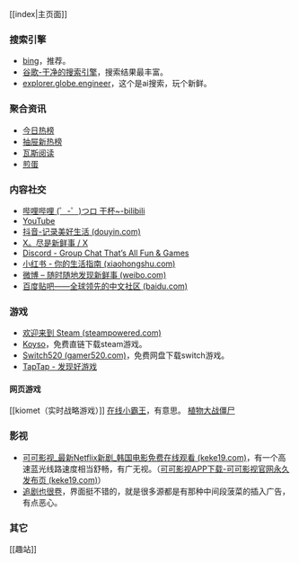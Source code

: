[[index|主页面]]

### 搜索引擎
- [bing](http://www.bing.com/?quanso.com.cn&mkt=zh-CN)，推荐。
- [谷歌-干净的搜索引擎](https://www.google.com.hk/)，搜索结果最丰富。
- [explorer.globe.engineer](https://explorer.globe.engineer/)，这个是ai搜索，玩个新鲜。


### 聚合资讯
- [今日热榜](https://tophub.today)
- [抽屉新热榜](https://m.chouti.com/)
- [瓦斯阅读](https://qnmlgb.tech/)
- [煎蛋](https://i.jandan.net/)

### 内容社交
- [哔哩哔哩 (゜-゜)つロ 干杯~-bilibili](https://www.bilibili.com/)
- [YouTube](https://www.youtube.com/)
- [抖音-记录美好生活 (douyin.com)](https://www.douyin.com/)
- [X。尽是新鲜事 / X](https://x.com/)
- [Discord - Group Chat That’s All Fun & Games](https://discord.com/)
- [小红书 - 你的生活指南 (xiaohongshu.com)](https://www.xiaohongshu.com/explore)
- [微博 – 随时随地发现新鲜事 (weibo.com)](https://weibo.com/newlogin?tabtype=weibo&gid=102803&openLoginLayer=0&url=https%3A%2F%2Fweibo.com%2F)
- [百度贴吧——全球领先的中文社区 (baidu.com)](https://tieba.baidu.com/)


### 游戏
- [欢迎来到 Steam (steampowered.com)](https://store.steampowered.com/)
- [Koyso](https://koyso.com/)，免费直链下载steam游戏。
- [Switch520 (gamer520.com)](https://www.gamer520.com/)，免费网盘下载switch游戏。
- [TapTap - 发现好游戏](https://www.taptap.cn/)

#### 网页游戏
[[kiomet（实时战略游戏）]]
[在线小霸王](https://nes.heheda.top/)，有意思。
[植物大战僵尸](http://pvz.56wan.com/)


### 影视
- [可可影视_最新Netflix新剧_韩国电影免费在线观看 (keke19.com)](https://www.keke19.com:51111/)，有一个高速蓝光线路速度相当舒畅，有广无视。（[可可影视APP下载-可可影视官网永久发布页 (keke19.com)](https://dl.keke19.com/)）
- [追剧也很卷](https://www.freeok.vip/)，界面挺不错的，就是很多源都是有那种中间段菠菜的插入广告，有点恶心。

### 其它
[[趣站]]